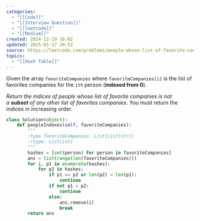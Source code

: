 ```yaml
---
categories:
  - "[[Code]]"
  - "[[Interview Question]]"
  - "[[leetcode]]"
  - "[[Medium]]"
created: 2024-12-19 16:02
updated: 2025-01-17 20:52
source: https://leetcode.com/problems/people-whose-list-of-favorite-companies-is-not-a-subset-of-another-list
topics:
  - "[[Hash Table]]"
---
```

Given the array `favoriteCompanies` where `favoriteCompanies[i]` is the list of favorites companies for the `ith` person (**indexed from 0**).

_Return the indices of people whose list of favorite companies is not a **subset** of any other list of favorites companies_. You must return the indices in increasing order.
```python
class Solution(object):
    def peopleIndexes(self, favoriteCompanies):
        """
        :type favoriteCompanies: List[List[str]]
        :rtype: List[int]
        """
        hashes = [set(person) for person in favoriteCompanies]
        ans = list(range(len(favoriteCompanies)))
        for i, p1 in enumerate(hashes):
            for p2 in hashes:
                if p1 == p2 or len(p2) < len(p1):
                    continue
                if not p1 < p2:
                    continue
                else:
                    ans.remove(i)
                    break
        return ans
``` 
